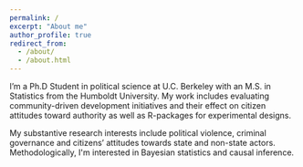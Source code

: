 ```yaml
---
permalink: /
excerpt: "About me"
author_profile: true
redirect_from: 
  - /about/
  - /about.html
---
```


I’m a Ph.D Student in political science at U.C. Berkeley with an M.S. in Statistics from the Humboldt University.  My work includes evaluating community-driven development initiatives and their effect on citizen attitudes toward authority as well as R-packages for experimental designs. 

My substantive research interests include political violence, criminal governance and citizens’ attitudes towards state and non-state actors. Methodologically, I'm interested in Bayesian statistics and causal inference.

